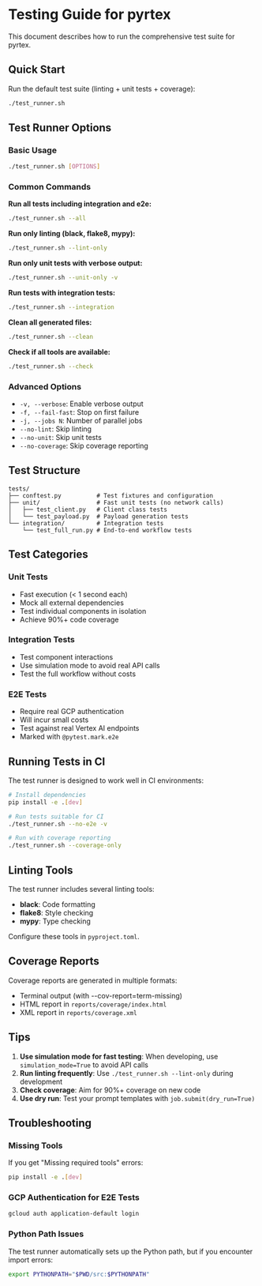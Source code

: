 # Testing Guide for pyrtex

This document describes how to run the comprehensive test suite for pyrtex.

## Quick Start

Run the default test suite (linting + unit tests + coverage):
```bash
./test_runner.sh
```

## Test Runner Options

### Basic Usage
```bash
./test_runner.sh [OPTIONS]
```

### Common Commands

**Run all tests including integration and e2e:**
```bash
./test_runner.sh --all
```

**Run only linting (black, flake8, mypy):**
```bash
./test_runner.sh --lint-only
```

**Run only unit tests with verbose output:**
```bash
./test_runner.sh --unit-only -v
```

**Run tests with integration tests:**
```bash
./test_runner.sh --integration
```

**Clean all generated files:**
```bash
./test_runner.sh --clean
```

**Check if all tools are available:**
```bash
./test_runner.sh --check
```

### Advanced Options

- `-v, --verbose`: Enable verbose output
- `-f, --fail-fast`: Stop on first failure
- `-j, --jobs N`: Number of parallel jobs
- `--no-lint`: Skip linting
- `--no-unit`: Skip unit tests
- `--no-coverage`: Skip coverage reporting

## Test Structure

```
tests/
├── conftest.py          # Test fixtures and configuration
├── unit/                # Fast unit tests (no network calls)
│   ├── test_client.py   # Client class tests
│   └── test_payload.py  # Payload generation tests
└── integration/         # Integration tests
    └── test_full_run.py # End-to-end workflow tests
```

## Test Categories

### Unit Tests
- Fast execution (< 1 second each)
- Mock all external dependencies
- Test individual components in isolation
- Achieve 90%+ code coverage

### Integration Tests
- Test component interactions
- Use simulation mode to avoid real API calls
- Test the full workflow without costs

### E2E Tests
- Require real GCP authentication
- Will incur small costs
- Test against real Vertex AI endpoints
- Marked with `@pytest.mark.e2e`

## Running Tests in CI

The test runner is designed to work well in CI environments:

```bash
# Install dependencies
pip install -e .[dev]

# Run tests suitable for CI
./test_runner.sh --no-e2e -v

# Run with coverage reporting
./test_runner.sh --coverage-only
```

## Linting Tools

The test runner includes several linting tools:

- **black**: Code formatting
- **flake8**: Style checking
- **mypy**: Type checking

Configure these tools in `pyproject.toml`.

## Coverage Reports

Coverage reports are generated in multiple formats:
- Terminal output (with --cov-report=term-missing)
- HTML report in `reports/coverage/index.html`
- XML report in `reports/coverage.xml`

## Tips

1. **Use simulation mode for fast testing**: When developing, use `simulation_mode=True` to avoid API calls
2. **Run linting frequently**: Use `./test_runner.sh --lint-only` during development
3. **Check coverage**: Aim for 90%+ coverage on new code
4. **Use dry run**: Test your prompt templates with `job.submit(dry_run=True)`

## Troubleshooting

### Missing Tools
If you get "Missing required tools" errors:
```bash
pip install -e .[dev]
```

### GCP Authentication for E2E Tests
```bash
gcloud auth application-default login
```

### Python Path Issues
The test runner automatically sets up the Python path, but if you encounter import errors:
```bash
export PYTHONPATH="$PWD/src:$PYTHONPATH"
```
